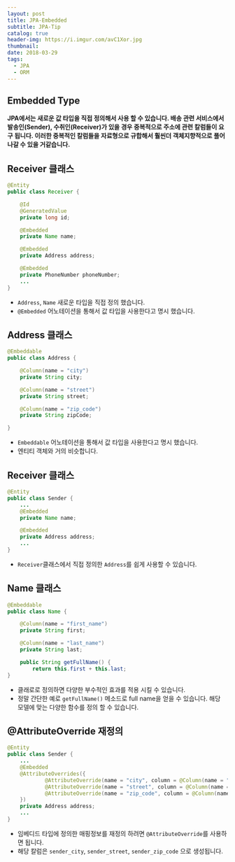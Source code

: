```yaml
---
layout: post
title: JPA-Embedded
subtitle: JPA-Tip
catalog: true
header-img: https://i.imgur.com/avC1Xor.jpg
thumbnail:
date: 2018-03-29
tags:
  - JPA
  - ORM
---
```


## Embedded Type

**JPA에서는 새로운 값 타입을 직접 정의해서 사용 할 수 있습니다. 배송 관련 서비스에서 발송인(Sender), 수취인(Receiver)가 있을 경우 중복적으로 주소에 관련 칼럼들이 요구 됩니다. 이러한 중복적인 칼럼들을 자료형으로 규합해서 훨씬더 객체지향적으로 풀어 나갈 수 있을 거같습니다.**

## Receiver 클래스
```java
@Entity
public class Receiver {

    @Id
    @GeneratedValue
    private long id;

    @Embedded
    private Name name;

    @Embedded
    private Address address;

    @Embedded
    private PhoneNumber phoneNumber;
    ...
}
```

* `Address`, `Name` 새로운 타입을 직접 정의 했습니다.
* `@Embedded` 어노테이션을 통해서 값 타입을 사용한다고 명시 했습니다.

## Address 클래스
```java
@Embeddable
public class Address {

    @Column(name = "city")
    private String city;

    @Column(name = "street")
    private String street;

    @Column(name = "zip_code")
    private String zipCode;

}
```
* `Embeddable` 어노테이션을 통해서 값 타입을 사용한다고 명시 했습니다.
* 엔티티 객체와 거의 비슷합니다.


## Receiver 클래스
```java
@Entity
public class Sender {
    ...
    @Embedded
    private Name name;

    @Embedded
    private Address address;
    ...
}
```
* `Receiver`클래스에서 직접 정의한 `Address`를 쉽게 사용할 수 있습니다.

## Name 클래스
```java
@Embeddable
public class Name {

    @Column(name = "first_name")
    private String first;

    @Column(name = "last_name")
    private String last;

    public String getFullName() {
        return this.first + this.last;
}
```
* 클래로로 정의하면 다양한 부수적인 효과를 적용 시킬 수 있습니다.
* 정말 간단한 예로 `getFullName()` 메소드로 full name을 얻을 수 있습니다. 해당 모델에 맞는 다양한 함수를 정의 할 수 있습니다.

## @AttributeOverride 재정의

```java
@Entity
public class Sender {
    ...
    @Embedded
    @AttributeOverrides({
            @AttributeOverride(name = "city", column = @Column(name = "sender_city")),
            @AttributeOverride(name = "street", column = @Column(name = "sender_street")),
            @AttributeOverride(name = "zip_code", column = @Column(name = "sender_zip_code"))
    })
    private Address address;
    ...
}
```
* 임베디드 타입에 정의한 매핑정보를 재정의 하려면 `@AttributeOverride`를 사용하면 됩니다.
* 해당 칼럼은 `sender_city`, `sender_street`, `sender_zip_code` 으로 생성됩니다.